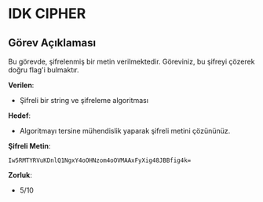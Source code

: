 # IDK CIPHER

## Görev Açıklaması

Bu görevde, şifrelenmiş bir metin verilmektedir. Göreviniz, bu şifreyi çözerek doğru flag'i bulmaktır.

**Verilen**:

- Şifreli bir string ve şifreleme algoritması

**Hedef**:

- Algoritmayı tersine mühendislik yaparak şifreli metini çözününüz.

**Şifreli Metin**:

```
Iw5RMTYRVuKDnlQ1NgxY4oOHNzom4oOVMAAxFyXig48JBBfig4k=
```

**Zorluk**:
- 5/10


